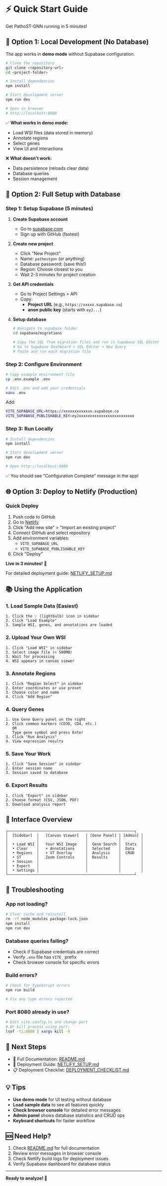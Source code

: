 # ⚡ Quick Start Guide

Get PathoST-GNN running in 5 minutes!

## 🎯 Option 1: Local Development (No Database)

The app works in **demo mode** without Supabase configuration.

```bash
# Clone the repository
git clone <repository-url>
cd <project-folder>

# Install dependencies
npm install

# Start development server
npm run dev

# Open in browser
# http://localhost:8080
```

✅ **What works in demo mode:**
- Load WSI files (data stored in memory)
- Annotate regions
- Select genes
- View UI and interactions

❌ **What doesn't work:**
- Data persistence (reloads clear data)
- Database queries
- Session management

## 🚀 Option 2: Full Setup with Database

### Step 1: Setup Supabase (5 minutes)

1. **Create Supabase account**
   - Go to [supabase.com](https://supabase.com)
   - Sign up with GitHub (fastest)

2. **Create new project**
   - Click "New Project"
   - Name: `pathostgnn` (or anything)
   - Database password: (save this!)
   - Region: Choose closest to you
   - Wait 2-3 minutes for project creation

3. **Get API credentials**
   - Go to Project Settings > API
   - Copy:
     - **Project URL** (e.g., `https://xxxxx.supabase.co`)
     - **anon public key** (starts with `eyJ...`)

4. **Setup database**
   ```bash
   # Navigate to supabase folder
   cd supabase/migrations
   
   # Copy the SQL from migration files and run in Supabase SQL Editor
   # Go to Supabase Dashboard > SQL Editor > New Query
   # Paste and run each migration file
   ```

### Step 2: Configure Environment

```bash
# Copy example environment file
cp .env.example .env

# Edit .env and add your credentials
nano .env
```

Add:
```bash
VITE_SUPABASE_URL=https://xxxxxxxxxxxxx.supabase.co
VITE_SUPABASE_PUBLISHABLE_KEY=eyJxxxxxxxxxxxxxxxxxxxxxxxxx
```

### Step 3: Run Locally

```bash
# Install dependencies
npm install

# Start development server
npm run dev

# Open http://localhost:8080
```

✅ You should see "Configuration Complete" message in the app!

## 🌐 Option 3: Deploy to Netlify (Production)

### Quick Deploy
1. Push code to GitHub
2. Go to [Netlify](https://netlify.com)
3. Click "Add new site" > "Import an existing project"
4. Connect GitHub and select repository
5. Add environment variables:
   - `VITE_SUPABASE_URL`
   - `VITE_SUPABASE_PUBLISHABLE_KEY`
6. Click "Deploy"

**Live in 3 minutes!** 🎉

For detailed deployment guide: [NETLIFY_SETUP.md](./NETLIFY_SETUP.md)

## 📚 Using the Application

### 1. Load Sample Data (Easiest)

```
1. Click the 💡 (lightbulb) icon in sidebar
2. Click "Load Example"
3. Sample WSI, genes, and annotations are loaded
```

### 2. Upload Your Own WSI

```
1. Click "Load WSI" in sidebar
2. Select image file (< 500MB)
3. Wait for processing
4. WSI appears in canvas viewer
```

### 3. Annotate Regions

```
1. Click "Region Select" in sidebar
2. Enter coordinates or use preset
3. Choose color and name
4. Click "Add Region"
```

### 4. Query Genes

```
1. Use Gene Query panel on the right
2. Click common markers (CD3D, CD4, etc.)
   OR
   Type gene symbol and press Enter
3. Click "Run Analysis"
4. View expression results
```

### 5. Save Your Work

```
1. Click "Save Session" in sidebar
2. Enter session name
3. Session saved to database
```

### 6. Export Results

```
1. Click "Export" in sidebar
2. Choose format (CSV, JSON, PDF)
3. Download analysis report
```

## 🎨 Interface Overview

```
┌─────────────────────────────────────────────────────────┐
│  [Sidebar]  │   [Canvas Viewer]   │ [Gene Panel] │ [Admin] │
│             │                     │              │         │
│  • Load WSI │   Your WSI Image    │  Gene Search │  Stats  │
│  • Clear    │   + Annotations     │  Selected    │  Data   │
│  • Regions  │   + ST Overlay      │  Analysis    │  CRUD   │
│  • ST       │   Zoom Controls     │  Results     │         │
│  • Session  │                     │              │         │
│  • Export   │                     │              │         │
│  • Settings │                     │              │         │
└─────────────────────────────────────────────────────────┘
```

## 🔧 Troubleshooting

### App not loading?
```bash
# Clear cache and reinstall
rm -rf node_modules package-lock.json
npm install
npm run dev
```

### Database queries failing?
- Check if Supabase credentials are correct
- Verify `.env` file has `VITE_` prefix
- Check browser console for specific errors

### Build errors?
```bash
# Check for TypeScript errors
npm run build

# Fix any type errors reported
```

### Port 8080 already in use?
```bash
# Edit vite.config.ts and change port
# Or kill process using port:
lsof -ti:8080 | xargs kill -9
```

## 📖 Next Steps

- 📄 Full Documentation: [README.md](./README.md)
- 🚀 Deployment Guide: [NETLIFY_SETUP.md](./NETLIFY_SETUP.md)
- 📋 Deployment Checklist: [DEPLOYMENT_CHECKLIST.md](./DEPLOYMENT_CHECKLIST.md)

## 💡 Tips

- **Use demo mode** for UI testing without database
- **Load sample data** to see all features quickly
- **Check browser console** for detailed error messages
- **Admin panel** shows database statistics and CRUD ops
- **Keyboard shortcuts** for faster workflow

## 🆘 Need Help?

1. Check [README.md](./README.md) for full documentation
2. Review error messages in browser console
3. Check Netlify build logs for deployment issues
4. Verify Supabase dashboard for database status

---

**Ready to analyze! 🔬**
